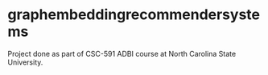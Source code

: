 # graphembeddingrecommendersystems

Project done as part of CSC-591 ADBI course at North Carolina State University.
